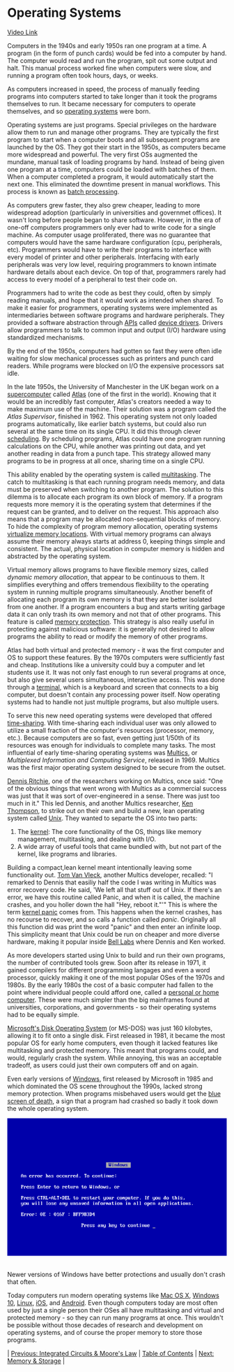# Operating Systems
[Video Link](https://youtu.be/26QPDBe-NB8)

Computers in the 1940s and early 1950s ran one program at a time. A program (in the form of punch cards) would be fed into a computer by hand. The computer would read and run the program, spit out some output and halt. This manual process worked fine when computers were slow, and running a program often took hours, days, or weeks.

As computers increased in speed, the process of manually feeding programs into computers started to take longer than it took the programs themselves to run. It became necessary for computers to operate themselves, and so [operating systems](../glossary/README.md#operating-system) were born.

Operating systems are just programs. Special privileges on the hardware allow them to run and manage other programs. They are typically the first program to start when a computer boots and all subsequent programs are launched by the OS. They got their start in the 1950s, as computers became more widespread and powerful. The very first OSs augmented the mundane, manual task of loading programs by hand. Instead of being given one program at a time, computers could be loaded with batches of them. When a computer completed a program, it would automatically start the next one. This eliminated the downtime present in manual workflows. This process is known as [batch processing](../glossary/README.md#batch-processing).

As computers grew faster, they also grew cheaper, leading to more widespread adoption (particularly in universities and governmet offices). It wasn't long before people began to share software. However, in the era of one-off computers programmers only ever had to write code for a single machine. As computer usage proliferated, there was no guarantee that computers would have the same hardware configuration (cpu, peripherals, etc). Programmers would have to write their programs to interface with every model of printer and other peripherals. Interfacing with early peripherals was very low level, requiring programmers to known intimate hardware details about each device. On top of that, programmers rarely had access to every model of a peripheral to test their code on.

Programmers had to write the code as best they could, often by simply reading manuals, and hope that it would work as intended when shared. To make it easier for programmers, operating systems were implemented as intermediaries between software programs and hardware peripherals. They provided a software abstraction through [APIs](../glossary/README.md#api) called [device drivers](../glossary/README.md#device-driver). Drivers allow programmers to talk to common input and output (I/O) hardware using standardized mechanisms.

By the end of the 1950s, computers had gotten so fast they were often idle waiting for slow mechanical processes such as printers and punch card readers. While programs were blocked on I/O the expensive processors sat idle.

In the late 1950s, the University of Manchester in the UK began work on a [supercomputer](../glossary/README.md#supercomputer) called [Atlas](https://en.wikipedia.org/wiki/Atlas_(computer)) (one of the first in the world). Knowing that it would be an incredibly fast computer, Atlas's creators needed a way to make maximum use of the machine. Their solution was a program called the _Atlas Supervisor_, finished in 1962. This operating system not only loaded programs automatically, like earlier batch systems, but could also run several at the same time on its single CPU. It did this through clever [scheduling](../glossary/README.md#scheduling). By scheduling programs, Atlas could have one program running calculations on the CPU, while another was printing out data, and yet another reading in data from a punch tape. This strategy allowed many programs to be in progress at all once, sharing time on a single CPU.

This ability enabled by the operating system is called [multitasking](../glossary/README.md#multitasking). The catch to multitasking is that each running program needs memory, and data must be preserved when switching to another program. The solution to this dilemma is to allocate each program its own block of memory. If a program requests more memory it is the operating system that determines if the request can be granted, and to deliver on the request. This approach also means that a program may be allocated non-sequential blocks of memory. To hide the complexity of program memory allocation, operating systems [virtualize memory locations](../glossary/README.md#virtual-memory). With virtual memory programs can always assume their memory always starts at address 0, keeping things simple and consistent. The actual, physical location in computer memory is hidden and abstracted by the operating system.

Virtual memory allows programs to have flexible memory sizes, called _dynamic memory allocation_, that appear to be continuous to them. It simplifies everything and offers tremendous flexibility to the operating system in running multiple programs simultaneously. Another benefit of allocating each program its own memory is that they are better isolated from one another. If a program encounters a bug and starts writing garbage data it can only trash its own memory and not that of other programs. This feature is called [memory protection](../glossary/README.md#memory-protection). This strategy is also really useful in protecting against malicious software: it is generally not desired to allow programs the ability to read or modify the memory of other programs.

Atlas had both virtual and protected memory - it was the first computer and OS to support these features. By the 1970s computers were sufficiently fast and cheap. Institutions like a university could buy a computer and let students use it. It was not only fast enough to run several programs at once, but also give several users simultaneous, interactive access. This was done through a [terminal](../glossary/README.md#computer-terminal), which is a keyboard and screen that connects to a big computer, but doesn't contain any processing power itself. Now operating systems had to handle not just multiple programs, but also multiple users.

To serve this new need operating systems were developed that offered [time-sharing](../glossary/README.md#time-sharing). With time-sharing each individual user was only allowed to utilize a small fraction of the computer's resources (processor, memory, etc.). Because computers are so fast, even getting just 1/50th of its resources was enough for individuals to complete many tasks. The most influential of early time-sharing operating systems was [Multics](https://en.wikipedia.org/wiki/Multics), or _Multiplexed Information and Computing Service_, released in 1969. Multics was the first major operating system designed to be secure from the outset.

[Dennis Ritchie](https://en.wikipedia.org/wiki/Dennis_Ritchie), one of the researchers working on Multics, once said: "One of the obvious things that went wrong with Multics as a commercial success was just that it was sort of over-engineered in a sense. There was just too much in it." This led Dennis, and another Multics researcher, [Ken Thompson](https://en.wikipedia.org/wiki/Ken_Thompson), to strike out on their own and build a new, lean operating system called [Unix](../glossary/README.md#unix). They wanted to separte the OS into two parts:
1. The [kernel](../glossary/README.md#kernel): The core functionality of the OS, things like memory management, multitasking, and dealing with I/O.
2. A wide array of useful tools that came bundled with, but not part of the kernel, like programs and libraries.

Building a compact,lean kernel meant intentionally leaving some functionality out. [Tom Van Vleck](https://en.wikipedia.org/wiki/Tom_Van_Vleck), another Multics developer, recalled: "I remarked to Dennis that easiliy half the code I was writing in Multics was error recovery code. He said, 'We left all that stuff out of Unix. If there's an error, we have this routine called Panic, and when it is called, the machine crashes, and you holler down the hall "Hey, reboot it."'" This is where the term [kernel panic](https://en.wikipedia.org/wiki/Kernel_panic) comes from. This happens when the kernel crashes, has no recourse to recover, and so calls a function called _panic_. Originally all this function did was print the word "panic" and then enter an infinite loop. This simplicity meant that Unix could be run on cheaper and more diverse hardware, making it popular inside [Bell Labs](https://en.wikipedia.org/wiki/Bell_Labs) where Dennis and Ken worked.

As more developers started using Unix to build and run their own programs, the number of contributed tools grew. Soon after its release in 1971, it gained compilers for different programming langages and even a word processor, quickly making it one of the most popular OSes of the 1970s and 1980s. By the early 1980s the cost of a basic computer had fallen to the point where individual people could afford one, called a [personal or home computer](../glossary/README.md#personal-computer). These were much simpler than the big mainframes found at universities, corporations, and governments - so their operating systems had to be equally simple.

[Microsoft's Disk Operating System](https://en.wikipedia.org/wiki/MS-DOS) (or MS-DOS) was just 160 kilobytes, allowing it to fit onto a single disk. First released in 1981, it became the most popular OS for early home computers, even though it lacked features like multitasking and protected memory. This meant that programs could, and would, regularly crash the system. While annoying, this was an acceptable tradeoff, as users could just their own computers off and on again.

Even early versions of [Windows](https://en.wikipedia.org/wiki/Microsoft_Windows), first released by Microsoft in 1985 and which dominated the OS scene throughout the 1990s, lacked strong memory protection. When programs misbehaved users would get the [blue screen of death](https://en.wikipedia.org/wiki/Blue_screen_of_death), a sign that a program had crashed so badly it took down the whole operating system.

![A blue screen of death, as appears on Windows 9x](./Windows_9X_BSOD.png)
<br /><br />

Newer versions of Windows have better protections and usually don't crash that often.

Today computers run modern operating systems like [Mac OS X](https://en.wikipedia.org/wiki/MacOS), [Windows 10](https://en.wikipedia.org/wiki/Windows_10), [Linux](https://en.wikipedia.org/wiki/Linux), [iOS](https://en.wikipedia.org/wiki/IOS), and [Android](https://en.wikipedia.org/wiki/Android_(operating_system)). Even though computers today are most often used by just a single person their OSes all have multitasking and virtual and protected memory - so they can run many programs at once. This wouldn't be possible without those decades of research and development on operating systems, and of course the proper memory to store those programs.

| [Previous: Integrated Circuits & Moore's Law](../17/README.md) | [Table of Contents](../README.md#table-of-contents) | [Next: Memory & Storage](../19/README.md) |
